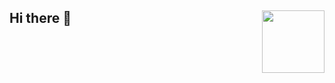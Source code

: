 ## Hi there 👋 <img src="https://github.com/user-attachments/assets/1b50285b-5256-4e47-b9e3-61273975925f" width="100px" align="right">
